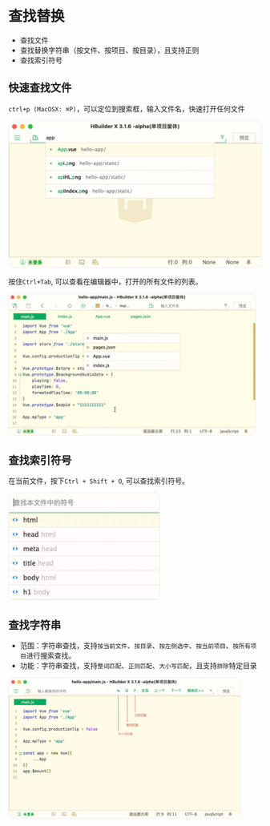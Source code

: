 # 查找替换

- 查找文件
- 查找替换字符串（按文件、按项目、按目录），且支持正则
- 查找索引符号

## 快速查找文件

`ctrl+p (MacOSX: ⌘P)`，可以定位到搜索框，输入文件名，快速打开任何文件

<img src="/static/snapshots/tutorial/find_file.jpg" style="zoom: 50%;border-radius: 24px;border:1px solid #eee;"/>

按住`Ctrl+Tab`, 可以查看在编辑器中，打开的所有文件的列表。

<img src="/static/snapshots/tutorial/find_file_2.jpg" style="zoom: 48%;border-radius: 24px;border:1px solid #eee;"/>

## 查找索引符号

在当前文件，按下`Ctrl + Shift + O`, 可以查找索引符号。

<img src="/static/snapshots/tutorial/find_symbol.jpg" style="zoom: 48%;border-radius: 24px;border:1px solid #eee;"/>

## 查找字符串

- 范围：字符串查找，支持`按当前文件`、`按目录`、`按左侧选中`、`按当前项目`、`按所有项目`进行搜索查找。
- 功能：字符串查找，支持`整词匹配`、`正则匹配`、`大小写匹配`，且支持`排除`特定目录

<img src="/static/snapshots/tutorial/find_str.jpg" style="zoom: 45%;border-radius: 24px;border:1px solid #eee;"/>